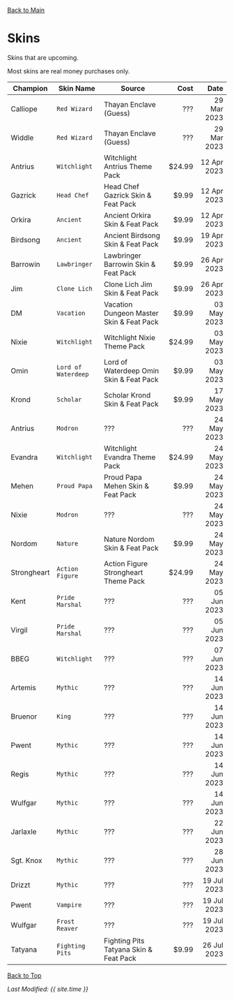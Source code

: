 [Back to Main](index.md)

# Skins

Skins that are upcoming.

Most skins are real money purchases only.

| Champion | Skin Name | Source | Cost | Date |
|---|---|---|--:|--:|
| Calliope | `Red Wizard` | Thayan Enclave (Guess) | ??? | 29 Mar 2023 |
| Widdle | `Red Wizard` | Thayan Enclave (Guess) | ??? | 29 Mar 2023 |
| Antrius | `Witchlight` | Witchlight Antrius Theme Pack | $24.99 | 12 Apr 2023 |
| Gazrick | `Head Chef` | Head Chef Gazrick Skin & Feat Pack | $9.99 | 12 Apr 2023 |
| Orkira | `Ancient` | Ancient Orkira Skin & Feat Pack | $9.99 | 12 Apr 2023 |
| Birdsong | `Ancient` | Ancient Birdsong Skin & Feat Pack | $9.99 | 19 Apr 2023 |
| Barrowin | `Lawbringer` | Lawbringer Barrowin Skin & Feat Pack | $9.99 | 26 Apr 2023 |
| Jim | `Clone Lich` | Clone Lich Jim Skin & Feat Pack | $9.99 | 26 Apr 2023 |
| DM | `Vacation` | Vacation Dungeon Master Skin & Feat Pack | $9.99 | 03 May 2023 |
| Nixie | `Witchlight` | Witchlight Nixie Theme Pack | $24.99 | 03 May 2023 |
| Omin | `Lord of Waterdeep` | Lord of Waterdeep Omin Skin & Feat Pack | $9.99 | 03 May 2023 |
| Krond | `Scholar` | Scholar Krond Skin & Feat Pack | $9.99 | 17 May 2023 |
| Antrius | `Modron` | ??? | ??? | 24 May 2023 |
| Evandra | `Witchlight` | Witchlight Evandra Theme Pack | $24.99 | 24 May 2023 |
| Mehen | `Proud Papa` | Proud Papa Mehen Skin & Feat Pack | $9.99 | 24 May 2023 |
| Nixie | `Modron` | ??? | ??? | 24 May 2023 |
| Nordom | `Nature` | Nature Nordom Skin & Feat Pack | $9.99 | 24 May 2023 |
| Strongheart | `Action Figure` | Action Figure Strongheart Theme Pack | $24.99 | 24 May 2023 |
| Kent | `Pride Marshal` | ??? | ??? | 05 Jun 2023 |
| Virgil | `Pride Marshal` | ??? | ??? | 05 Jun 2023 |
| BBEG | `Witchlight` | ??? | ??? | 07 Jun 2023 |
| Artemis | `Mythic` | ??? | ??? | 14 Jun 2023 |
| Bruenor | `King` | ??? | ??? | 14 Jun 2023 |
| Pwent | `Mythic` | ??? | ??? | 14 Jun 2023 |
| Regis | `Mythic` | ??? | ??? | 14 Jun 2023 |
| Wulfgar | `Mythic` | ??? | ??? | 14 Jun 2023 |
| Jarlaxle | `Mythic` | ??? | ??? | 22 Jun 2023 |
| Sgt. Knox | `Mythic` | ??? | ??? | 28 Jun 2023 |
| Drizzt | `Mythic` | ??? | ??? | 19 Jul 2023 |
| Pwent | `Vampire` | ??? | ??? | 19 Jul 2023 |
| Wulfgar | `Frost Reaver` | ??? | ??? | 19 Jul 2023 |
| Tatyana | `Fighting Pits` | Fighting Pits Tatyana Skin & Feat Pack | $9.99 | 26 Jul 2023 |

[Back to Top](#top)

*Last Modified: {{ site.time }}*